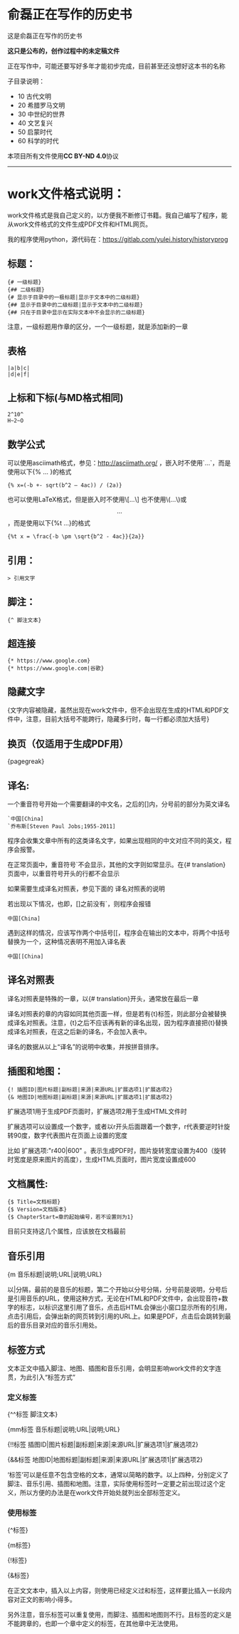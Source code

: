 
# 俞磊正在写作的历史书

这是俞磊正在写作的历史书

**这只是公布的，创作过程中的未定稿文件**

正在写作中，可能还要写好多年才能初步完成，目前甚至还没想好这本书的名称

子目录说明：

- 10  古代文明
- 20  希腊罗马文明
- 30  中世纪的世界
- 40  文艺复兴
- 50  启蒙时代
- 60  科学的时代

本项目所有文件使用**CC BY-ND 4.0**协议

---

# work文件格式说明： 

work文件格式是我自己定义的，以方便我不断修订书籍。我自己编写了程序，能从work文件格式的文件生成PDF文件和HTML网页。

我的程序使用python，源代码在：https://gitlab.com/yulei.history/historyprog

## 标题： 

```
{# 一级标题} 
{## 二级标题} 
{# 显示于目录中的一极标题|显示于文本中的二级标题} 
{## 显示于目录中的二级标题|显示于文本中的二级标题} 
{## 只在于目录中显示在实际文本中不会显示的二级标题} 
```
注意，一级标题用作章的区分，一个一级标题，就是添加新的一章 

## 表格
```
|a|b|c|
|d|e|f|
```

## 上标和下标(与MD格式相同)
```
2^10^
H~2~O
```

## 数学公式
可以使用asciimath格式，参见：http://asciimath.org/ ，嵌入时不使用\`...\`，而是使用以下{% ... }的格式

```
{% x=(-b +- sqrt(b^2 – 4ac)) / (2a)}
```

也可以使用LaTeX格式，但是嵌入时不使用\\\[...\\\] 也不使用\\\(...\\\)或$$ ... $$，而是使用以下{%t ...}的格式

```
{%t x = \frac{-b \pm \sqrt{b^2 - 4ac}}{2a}}
```

## 引用：
```
> 引用文字 
```

## 脚注： 
```
{^ 脚注文本} 
```

## 超连接
```
{* https://www.google.com}
{* https://www.google.com|谷歌}
```

## 隐藏文字

{文字内容被隐藏，虽然出现在work文件中，但不会出现在生成的HTML和PDF文件中，注意，目前大括号不能跨行，隐藏多行时，每一行都必须加大括号}

## 换页（仅适用于生成PDF用）
{pagegreak}


## 译名:
一个重音符号开始一个需要翻译的中文名，之后的[]内，分号前的部分为英文译名

```
`中国[China]
`乔布斯[Steven Paul Jobs;1955-2011]
```

程序会收集文章中所有的这类译名文字，如果出现相同的中文对应不同的英文，程序会报警。

在正常页面中，重音符号`不会显示，其他的文字则如常显示。在{# translation}页面中，以重音符号开头的行都不会显示

如果需要生成译名对照表，参见下面的 译名对照表的说明

若出现以下情况，也即，[]之前没有`，则程序会报错

```
中国[China]
```

遇到这样的情况，应该写作两个中括号[[，程序会在输出的文本中，将两个中括号替换为一个，这种情况表明不用加入译名表

```
中国[[China]
```


## 译名对照表
译名对照表是特殊的一章，以{# translation}开头，通常放在最后一章

译名对照表的章的内容如同其他页面一样，但是若有{t}标签，则此部分会被替换成译名对照表。注意，{t}之后不应该再有新的译名出现，因为程序直接把{t}替换成译名对照表，在这之后新的译名，不会加入表中。

译名的数据从以上“译名”的说明中收集，并按拼音排序。


## 插图和地图： 
```
{! 插图ID|图片标题|副标题|来源|来源URL|扩展选项1|扩展选项2}
{& 地图ID|地图标题|副标题|来源|来源URL|扩展选项1|扩展选项2}
```
扩展选项1用于生成PDF页面时，扩展选项2用于生成HTML文件时

扩展选项可以设置成一个数字，或者以r开头后面跟着一个数字，r代表要逆时针旋转90度，数字代表图片在页面上设置的宽度

比如  扩展选项:"r400|600" 。表示生成PDF时，图片旋转宽度设置为400（旋转时宽度是原来图片的高度），生成HTML页面时，图片宽度设置成600


## 文档属性:
```
{$ Title=文档标题} 
{$ Version=文档版本} 
{$ ChapterStart=章的起始编号，若不设置则为1}
```
目前只支持这几个属性，应该放在文档最前

## 音乐引用

{m 音乐标题|说明;URL|说明;URL}

以|分隔，最前的是音乐的标题，第二个开始以分号分隔，分号前是说明，分号后是引用音乐的URL，使用这种方式，无论在HTML和PDF文件中，会出现音符+数字的标志，以标识这里引用了音乐，点击后HTML会弹出小窗口显示所有的引用，点击引用后，会弹出新的网页转到引用的URL上。如果是PDF，点击后会跳转到最后的音乐目录对应的音乐引用处。


## 标签方式

文本正文中插入脚注、地图、插图和音乐引用，会明显影响work文件的文字连贯，为此引入“标签方式”

### 定义标签

{^^标签 脚注文本}

{mm标签 音乐标题|说明;URL|说明;URL}

{!!标签 插图ID|图片标题|副标题|来源|来源URL|扩展选项1|扩展选项2}

{&&标签 地图ID|地图标题|副标题|来源|来源URL|扩展选项1|扩展选项2}

‘标签’可以是任意不包含空格的文本，通常以简略的数字。以上四种，分别定义了脚注、音乐引用、插图和地图。注意，实际使用标签时一定要之前出现过这个定义，所以方便的办法是在work文件开始处就列出全部标签定义。

### 使用标签

{^标签}

{m标签}

{!标签}

{&标签}

在正文文本中，插入以上内容，则使用已经定义过和标签，这样要比插入一长段内容对正文的影响小得多。

另外注意，音乐标签可以重复使用，而脚注、插图和地图则不行。且标签的定义是不能跨章的，也即一个章中定义的标签，在其他章中无法使用。


